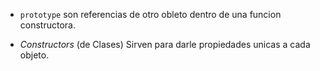 * `prototype`
son referencias de otro obleto dentro de una funcion constructora.

* _Constructors_ (de Clases)
Sirven para darle propiedades unicas a cada objeto.